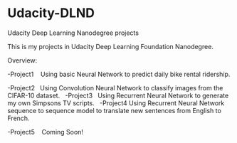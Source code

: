 # Udacity-DLND
Udacity Deep Learning Nanodegree projects

This is my projects in Udacity Deep Learning Foundation Nanodegree.

Overview:

  -Project1
    Using basic Neural Network to predict daily bike rental ridership.
    
  -Project2
    Using Convolution Neural Network to classify images from the CIFAR-10 dataset. 
  
  -Project3
    Using Recurrent Neural Network to generate my own Simpsons TV scripts.
  
  -Project4
    Using Recurrent Neural Network sequence to sequence model to translate new sentences from English to French.
  
  -Project5
    Coming Soon!
